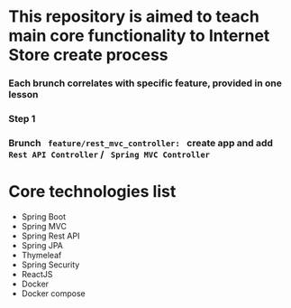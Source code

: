 # This repository is aimed to teach main core functionality to Internet Store create process #
### Each brunch correlates with specific feature, provided in one lesson ##
### Step 1 ###
### **Brunch** <code> feature/rest_mvc_controller: </code> create app and add <code>Rest API Controller</code> / <code> Spring MVC Controller </code>  ###
# Core technologies list #
- Spring Boot 
- Spring MVC
- Spring Rest API 
- Spring JPA 
- Thymeleaf
- Spring Security
- ReactJS
- Docker
- Docker compose